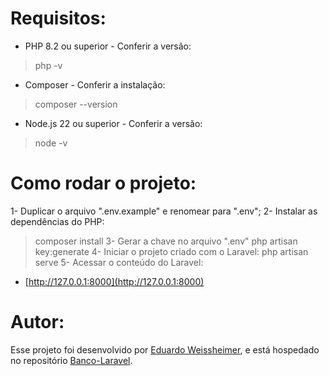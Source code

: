 # Requisitos:
* PHP 8.2 ou superior - Conferir a versão: 
> php -v

* Composer - Conferir a instalação:
> composer --version

* Node.js 22 ou superior - Conferir a versão:
> node -v

# Como rodar o projeto:
1- Duplicar o arquivo ".env.example" e renomear para ".env";
2- Instalar as dependências do PHP:
> composer install
3- Gerar a chave no arquivo ".env"
> php artisan key:generate 
4- Iniciar o projeto criado com o Laravel:
> php artisan serve
5- Acessar o conteúdo do Laravel:
* [http://127.0.0.1:8000](http://127.0.0.1:8000)

# Autor:

Esse projeto foi desenvolvido por [Eduardo Weissheimer](https://github.com/Eduardo220), e está hospedado no repositório [Banco-Laravel](https://github.com/Eduardo220/Banco_Laravel).